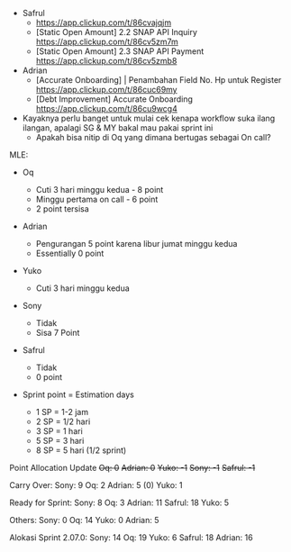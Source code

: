 - Safrul
	- https://app.clickup.com/t/86cvajqjm
	- [Static Open Amount] 2.2 SNAP API Inquiry	https://app.clickup.com/t/86cv5zm7m
	- [Static Open Amount] 2.3 SNAP API Payment	https://app.clickup.com/t/86cv5zmb8
- Adrian
	- [Accurate Onboarding] | Penambahan Field No. Hp untuk Register	https://app.clickup.com/t/86cuc69my
	- [Debt Improvement] Accurate Onboarding	https://app.clickup.com/t/86cu9wcg4
- Kayaknya perlu banget untuk mulai cek kenapa workflow suka ilang ilangan, apalagi SG & MY bakal mau pakai sprint ini
	- Apakah bisa nitip di Oq yang dimana bertugas sebagai On call?


MLE:
- Oq
	- Cuti 3 hari minggu kedua - 8 point 
	- Minggu pertama on call - 6 point 
	- 2 point tersisa
- Adrian
	- Pengurangan 5 point karena libur jumat minggu kedua
	- Essentially 0 point
- Yuko
	- Cuti 3 hari minggu kedua
- Sony
	- Tidak
	- Sisa 7 Point
- Safrul
	- Tidak
	- 0 point

- Sprint point = Estimation days
	- 1 SP = 1-2 jam 
	- 2 SP = 1/2 hari 
	- 3 SP = 1 hari 
	- 5 SP = 3 hari 
	- 8 SP = 5 hari (1/2 sprint)

Point Allocation Update
~~Oq: 0~~
~~Adrian: 0~~
~~Yuko: -1~~
~~Sony: -1~~
~~Safrul: -1~~


Carry Over:
Sony: 9
Oq: 2
Adrian: 5 (0)
Yuko: 1

Ready for Sprint:
Sony: 8
Oq: 3
Adrian: 11
Safrul: 18
Yuko: 5

Others:
Sony: 0
Oq: 14
Yuko: 0
Adrian: 5

Alokasi Sprint 2.07.0:
Sony: 14
Oq: 19
Yuko: 6
Safrul: 18
Adrian: 16



